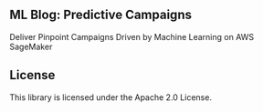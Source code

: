 ## ML Blog: Predictive Campaigns

Deliver Pinpoint Campaigns Driven by Machine Learning on AWS SageMaker

## License

This library is licensed under the Apache 2.0 License. 
